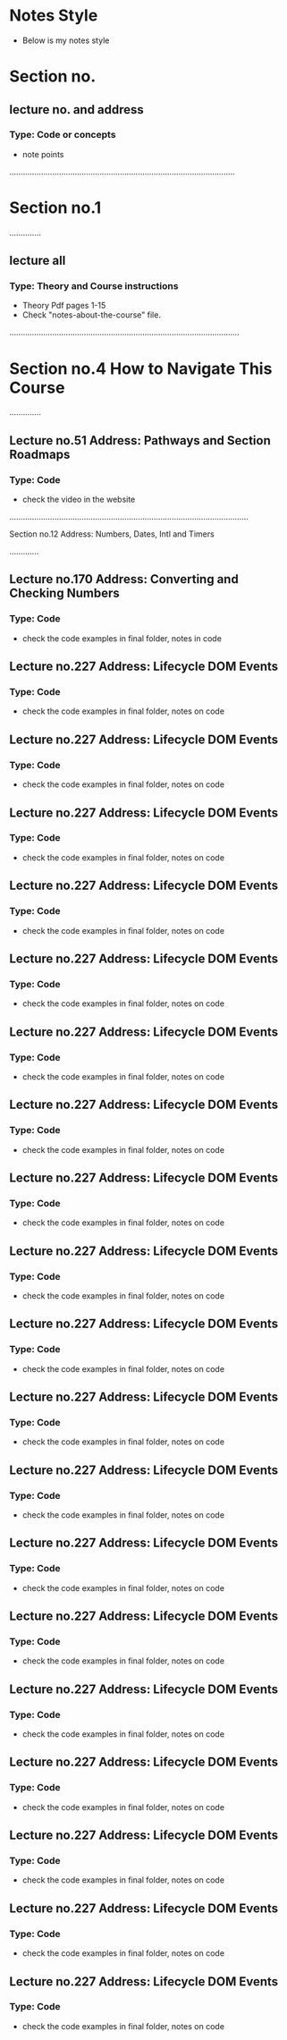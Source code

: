 # Notes Style

- Below is my notes style

# Section no.

## lecture no. and address

### Type: Code or concepts

- note points

....................................................................................................

# Section no.1

..............

## lecture all

### Type: Theory and Course instructions

- Theory Pdf pages 1-15
- Check "notes-about-the-course" file.

......................................................................................................

# Section no.4 How to Navigate This Course

..............

## Lecture no.51 Address: Pathways and Section Roadmaps

### Type: Code

- check the video in the website

..........................................................................................................

Section no.12 Address: Numbers, Dates, Intl and Timers

.............

## Lecture no.170 Address: Converting and Checking Numbers

### Type: Code

- check the code examples in final folder, notes in code

## Lecture no.227 Address: Lifecycle DOM Events

### Type: Code

- check the code examples in final folder, notes on code

## Lecture no.227 Address: Lifecycle DOM Events

### Type: Code

- check the code examples in final folder, notes on code

## Lecture no.227 Address: Lifecycle DOM Events

### Type: Code

- check the code examples in final folder, notes on code

## Lecture no.227 Address: Lifecycle DOM Events

### Type: Code

- check the code examples in final folder, notes on code

## Lecture no.227 Address: Lifecycle DOM Events

### Type: Code

- check the code examples in final folder, notes on code

## Lecture no.227 Address: Lifecycle DOM Events

### Type: Code

- check the code examples in final folder, notes on code

## Lecture no.227 Address: Lifecycle DOM Events

### Type: Code

- check the code examples in final folder, notes on code

## Lecture no.227 Address: Lifecycle DOM Events

### Type: Code

- check the code examples in final folder, notes on code

## Lecture no.227 Address: Lifecycle DOM Events

### Type: Code

- check the code examples in final folder, notes on code

## Lecture no.227 Address: Lifecycle DOM Events

### Type: Code

- check the code examples in final folder, notes on code

## Lecture no.227 Address: Lifecycle DOM Events

### Type: Code

- check the code examples in final folder, notes on code

## Lecture no.227 Address: Lifecycle DOM Events

### Type: Code

- check the code examples in final folder, notes on code

## Lecture no.227 Address: Lifecycle DOM Events

### Type: Code

- check the code examples in final folder, notes on code

## Lecture no.227 Address: Lifecycle DOM Events

### Type: Code

- check the code examples in final folder, notes on code

## Lecture no.227 Address: Lifecycle DOM Events

### Type: Code

- check the code examples in final folder, notes on code

## Lecture no.227 Address: Lifecycle DOM Events

### Type: Code

- check the code examples in final folder, notes on code

## Lecture no.227 Address: Lifecycle DOM Events

### Type: Code

- check the code examples in final folder, notes on code

## Lecture no.227 Address: Lifecycle DOM Events

### Type: Code

- check the code examples in final folder, notes on code

## Lecture no.227 Address: Lifecycle DOM Events

### Type: Code

- check the code examples in final folder, notes on code
